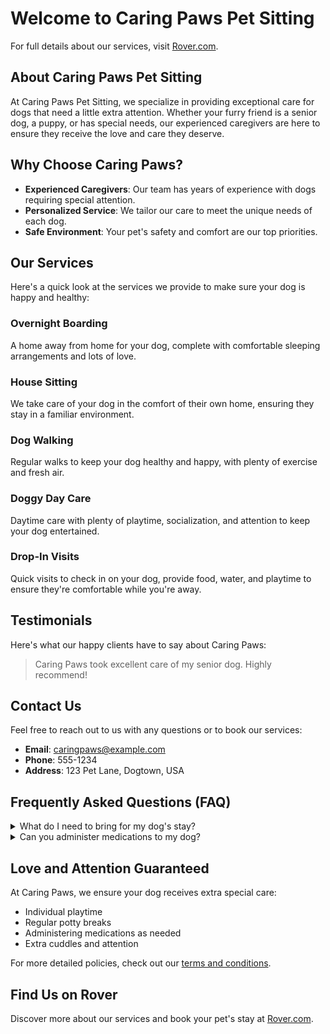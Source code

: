 # Welcome to Caring Paws Pet Sitting

For full details about our services, visit [Rover.com](https://www.rover.com).

## About Caring Paws Pet Sitting

At Caring Paws Pet Sitting, we specialize in providing exceptional care for dogs that need a little extra attention. Whether your furry friend is a senior dog, a puppy, or has special needs, our experienced caregivers are here to ensure they receive the love and care they deserve.

## Why Choose Caring Paws?

- **Experienced Caregivers**: Our team has years of experience with dogs requiring special attention.
- **Personalized Service**: We tailor our care to meet the unique needs of each dog.
- **Safe Environment**: Your pet's safety and comfort are our top priorities.

## Our Services

Here's a quick look at the services we provide to make sure your dog is happy and healthy:

### Overnight Boarding
A home away from home for your dog, complete with comfortable sleeping arrangements and lots of love.

### House Sitting
We take care of your dog in the comfort of their own home, ensuring they stay in a familiar environment.

### Dog Walking
Regular walks to keep your dog healthy and happy, with plenty of exercise and fresh air.

### Doggy Day Care
Daytime care with plenty of playtime, socialization, and attention to keep your dog entertained.

### Drop-In Visits
Quick visits to check in on your dog, provide food, water, and playtime to ensure they're comfortable while you're away.

## Testimonials

Here's what our happy clients have to say about Caring Paws:

> Caring Paws took excellent care of my senior dog. Highly recommend!

## Contact Us

Feel free to reach out to us with any questions or to book our services:

- **Email**: caringpaws@example.com
- **Phone**: 555-1234
- **Address**: 123 Pet Lane, Dogtown, USA

## Frequently Asked Questions (FAQ)

<details>
<summary>What do I need to bring for my dog's stay?</summary>
Please bring your dog's food, medications, favorite toys, and bedding. We want to make their stay as comfortable as possible.
</details>

<details>
<summary>Can you administer medications to my dog?</summary>
Yes, we are experienced in administering medications, including injections, pills, and topical treatments.
</details>

## Love and Attention Guaranteed

At Caring Paws, we ensure your dog receives extra special care:

- Individual playtime
- Regular potty breaks
- Administering medications as needed
- Extra cuddles and attention

For more detailed policies, check out our [terms and conditions](terms.md).

## Find Us on Rover

Discover more about our services and book your pet's stay at [Rover.com](https://www.rover.com).

